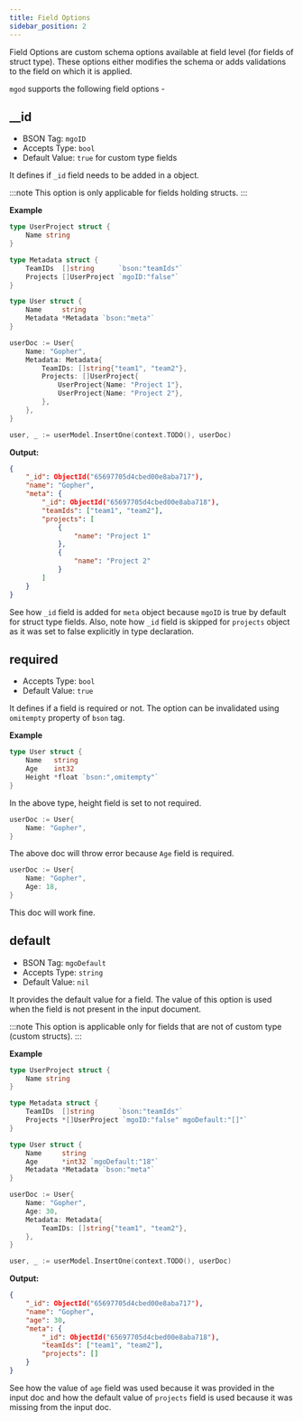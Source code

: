 ```yaml
---
title: Field Options
sidebar_position: 2
---
```


Field Options are custom schema options available at field level (for fields of struct type). These options either modifies the schema or adds validations to the field on which it is applied.

`mgod` supports the following field options -

## __id
* BSON Tag: `mgoID`
* Accepts Type: `bool`
* Default Value: `true` for custom type fields

It defines if `_id` field needs to be added in a object.

:::note
This option is only applicable for fields holding structs.
:::

**Example**
```go
type UserProject struct {
	Name string
}

type Metadata struct {
	TeamIDs  []string      `bson:"teamIds"`
	Projects []UserProject `mgoID:"false"`
}

type User struct {
	Name     string
	Metadata *Metadata `bson:"meta"`
}

userDoc := User{
	Name: "Gopher",
	Metadata: Metadata{
		TeamIDs: []string{"team1", "team2"},
		Projects: []UserProject{
			UserProject{Name: "Project 1"},
			UserProject{Name: "Project 2"},
		},
	},
}

user, _ := userModel.InsertOne(context.TODO(), userDoc)
```

**Output:**
```json
{
	"_id": ObjectId("65697705d4cbed00e8aba717"),
	"name": "Gopher",
	"meta": {
		"_id": ObjectId("65697705d4cbed00e8aba718"),
		"teamIds": ["team1", "team2"],
		"projects": [
			{
				"name": "Project 1"
			},
			{
				"name": "Project 2"
			}
		]
	}
}
```
See how `_id` field is added for `meta` object because `mgoID` is true by default for struct type fields. Also, note how `_id` field is skipped for `projects` object as it was set to false explicitly in type declaration.

## required
* Accepts Type: `bool`
* Default Value: `true`

It defines if a field is required or not. The option can be invalidated using `omitempty` property of `bson` tag.

**Example**
```go
type User struct {
	Name   string
	Age    int32
	Height *float `bson:",omitempty"`
}
```
In the above type, height field is set to not required.

```go
userDoc := User{
	Name: "Gopher",
}
```
The above doc will throw error because `Age` field is required.

```go
userDoc := User{
	Name: "Gopher",
	Age: 18,
}
```
This doc will work fine.

## default
* BSON Tag: `mgoDefault`
* Accepts Type: `string`
* Default Value: `nil`

It provides the default value for a field. The value of this option is used when the field is not present in the input document.

:::note
This option is applicable only for fields that are not of custom type (custom structs).
:::

**Example**
```go
type UserProject struct {
	Name string
}

type Metadata struct {
	TeamIDs  []string      `bson:"teamIds"`
	Projects *[]UserProject `mgoID:"false" mgoDefault:"[]"`
}

type User struct {
	Name     string
	Age      *int32 `mgoDefault:"18"`
	Metadata *Metadata `bson:"meta"`
}

userDoc := User{
	Name: "Gopher",
	Age: 30,
	Metadata: Metadata{
		TeamIDs: []string{"team1", "team2"},
	},
}

user, _ := userModel.InsertOne(context.TODO(), userDoc)
```

**Output:**
```json
{
	"_id": ObjectId("65697705d4cbed00e8aba717"),
	"name": "Gopher",
	"age": 30,
	"meta": {
		"_id": ObjectId("65697705d4cbed00e8aba718"),
		"teamIds": ["team1", "team2"],
		"projects": []
	}
}
```
See how the value of `age` field was used because it was provided in the input doc and how the default value of `projects` field is used because it was missing from the input doc.